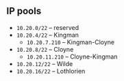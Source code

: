 ## IP pools ##

* `10.20.0/22` – reserved
* `10.20.4/22` – Kingman
  * `10.20.7.210` – Kingman-Cloyne
* `10.20.8/22` – Cloyne
  * `10.20.11.210` – Cloyne-Kingman
* `10.20.12/22` – Wilde
* `10.20.16/22` – Lothlorien
